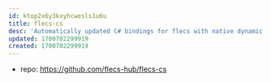 ```yaml
---
id: ktop2x6y3kxyhcwesls1u6u
title: flecs-cs
desc: 'Automatically updated C# bindings for flecs with native dynamic link libraries. '
updated: 1700702299919
created: 1700702299919
---
```


- repo: https://github.com/flecs-hub/flecs-cs